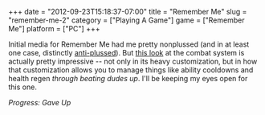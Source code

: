 +++
date = "2012-09-23T15:18:37-07:00"
title = "Remember Me"
slug = "remember-me-2"
category = ["Playing A Game"]
game = ["Remember Me"]
platform = ["PC"]
+++

Initial media for Remember Me had me pretty nonplussed (and in at least one case, distinctly <a href="http://www.joystiq.com/2012/09/06/try-to-ignore-the-dialogue-in-this-exciting-remember-me-clip/">anti-plussed</a>).  But <a href="http://www.joystiq.com/2012/09/21/remember-me-and-your-own-custom-combos/">this look</a> at the combat system is actually pretty impressive -- not only in its heavy customization, but in how that customization allows you to manage things like ability cooldowns and health regen <i>through beating dudes up</i>.  I'll be keeping my eyes open for this one.

<i>Progress: Gave Up</i>